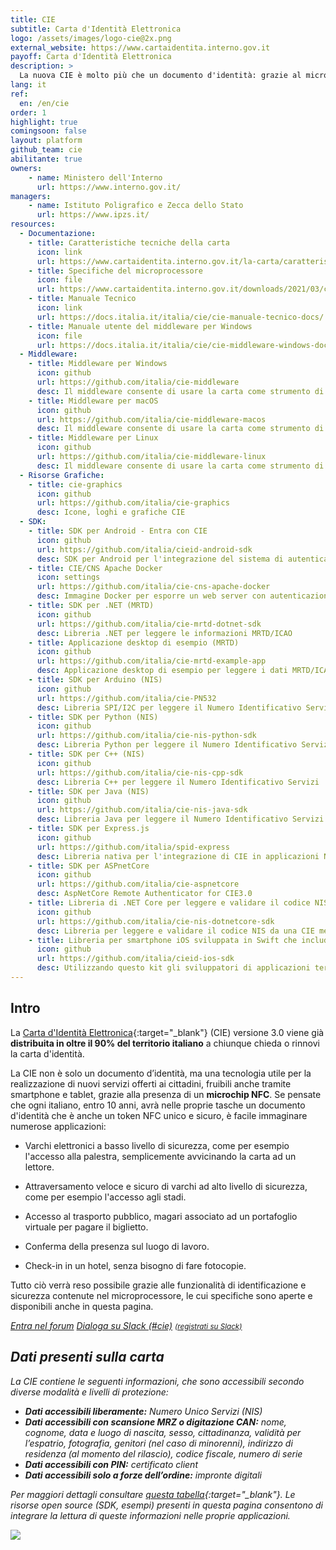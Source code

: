 ```yaml
---
title: CIE
subtitle: Carta d'Identità Elettronica
logo: /assets/images/logo-cie@2x.png
external_website: https://www.cartaidentita.interno.gov.it
payoff: Carta d'Identità Elettronica
description: >
  La nuova CIE è molto più che un documento d'identità: grazie al microprocessore RF può essere letta da dispositivi NFC (es. smartphone) e usata per accedere ai varchi o per creare connessioni sicure (TLS) verso i servizi in rete.
lang: it
ref:
  en: /en/cie
order: 1
highlight: true
comingsoon: false
layout: platform
github_team: cie
abilitante: true
owners:
    - name: Ministero dell'Interno
      url: https://www.interno.gov.it/
managers:
    - name: Istituto Poligrafico e Zecca dello Stato
      url: https://www.ipzs.it/
resources:
  - Documentazione:
    - title: Caratteristiche tecniche della carta
      icon: link
      url: https://www.cartaidentita.interno.gov.it/la-carta/caratteristiche-del-documento/
    - title: Specifiche del microprocessore
      icon: file
      url: https://www.cartaidentita.interno.gov.it/downloads/2021/03/cie_3.0_-_specifiche_chip.pdf
    - title: Manuale Tecnico
      icon: link
      url: https://docs.italia.it/italia/cie/cie-manuale-tecnico-docs/
    - title: Manuale utente del middleware per Windows
      icon: file
      url: https://docs.italia.it/italia/cie/cie-middleware-windows-docs/
  - Middleware:
    - title: Middleware per Windows
      icon: github
      url: https://github.com/italia/cie-middleware
      desc: Il middleware consente di usare la carta come strumento di accesso per i servizi web.
    - title: Middleware per macOS
      icon: github
      url: https://github.com/italia/cie-middleware-macos
      desc: Il middleware consente di usare la carta come strumento di accesso per i servizi web.
    - title: Middleware per Linux
      icon: github
      url: https://github.com/italia/cie-middleware-linux
      desc: Il middleware consente di usare la carta come strumento di accesso per i servizi web.
  - Risorse Grafiche:
    - title: cie-graphics
      icon: github
      url: https://github.com/italia/cie-graphics
      desc: Icone, loghi e grafiche CIE
  - SDK:
    - title: SDK per Android - Entra con CIE
      icon: github
      url: https://github.com/italia/cieid-android-sdk
      desc: SDK per Android per l'integrazione del sistema di autenticazione Entra con CIE
    - title: CIE/CNS Apache Docker
      icon: settings
      url: https://github.com/italia/cie-cns-apache-docker
      desc: Immagine Docker per esporre un web server con autenticazione basata su CIE e CNS
    - title: SDK per .NET (MRTD)
      icon: github
      url: https://github.com/italia/cie-mrtd-dotnet-sdk
      desc: Libreria .NET per leggere le informazioni MRTD/ICAO
    - title: Applicazione desktop di esempio (MRTD)
      icon: github
      url: https://github.com/italia/cie-mrtd-example-app
      desc: Applicazione desktop di esempio per leggere i dati MRTD/ICAO usando la libreria .NET
    - title: SDK per Arduino (NIS)
      icon: github
      url: https://github.com/italia/cie-PN532
      desc: Libreria SPI/I2C per leggere il Numero Identificativo Servizi con Arduino
    - title: SDK per Python (NIS)
      icon: github
      url: https://github.com/italia/cie-nis-python-sdk
      desc: Libreria Python per leggere il Numero Identificativo Servizi
    - title: SDK per C++ (NIS)
      icon: github
      url: https://github.com/italia/cie-nis-cpp-sdk
      desc: Libreria C++ per leggere il Numero Identificativo Servizi
    - title: SDK per Java (NIS)
      icon: github
      url: https://github.com/italia/cie-nis-java-sdk
      desc: Libreria Java per leggere il Numero Identificativo Servizi
    - title: SDK per Express.js
      icon: github
      url: https://github.com/italia/spid-express
      desc: Libreria nativa per l'integrazione di CIE in applicazioni Node/Passport (Javascript)
    - title: SDK per ASPnetCore
      icon: github
      url: https://github.com/italia/cie-aspnetcore
      desc: AspNetCore Remote Authenticator for CIE3.0
    - title: Libreria di .NET Core per leggere e validare il codice NIS
      icon: github
      url: https://github.com/italia/cie-nis-dotnetcore-sdk
      desc: Libreria per leggere e validare il codice NIS da una CIE mediante .NET Core
    - title: Libreria per smartphone iOS sviluppata in Swift che include le funzionalità di autenticazione di "Entra con CIE"
      icon: github
      url: https://github.com/italia/cieid-ios-sdk
      desc: Utilizzando questo kit gli sviluppatori di applicazioni terze iOS possono integrare nella propria app l'autenticazione mediante la cartà d'identità elettronica (CIE 3.0).
---
```


## Intro

La [Carta d'Identità Elettronica](http://www.cartaidentita.interno.gov.it){:target="_blank"}
(CIE) versione 3.0 viene già **distribuita in oltre il 90% del territorio italiano** a chiunque chieda o rinnovi la carta d'identità.

La CIE non è solo un documento d’identità, ma una tecnologia utile per la
realizzazione di nuovi servizi offerti ai cittadini, fruibili anche tramite
smartphone e tablet, grazie alla presenza di un **microchip NFC**. Se pensate che
ogni italiano, entro 10 anni, avrà nelle proprie tasche un documento d'identità
che è anche un token NFC unico e sicuro, è facile immaginare numerose applicazioni:

 * Varchi elettronici a basso livello di sicurezza, come per esempio l'accesso alla palestra,
   semplicemente avvicinando la carta ad un lettore.

 * Attraversamento veloce e sicuro di varchi ad alto livello di sicurezza,
   come per esempio l'accesso agli stadi.

 * Accesso al trasporto pubblico, magari associato ad un portafoglio virtuale
   per pagare il biglietto.

 * Conferma della presenza sul luogo di lavoro.

 * Check-in in un hotel, senza bisogno di fare fotocopie.

Tutto ciò verrà reso possibile grazie alle funzionalità di identificazione
e sicurezza contenute nel microprocessore, le cui specifiche sono
aperte e disponibili anche in questa pagina.

<a class="btn btn-primary" href="https://forum.italia.it/c/cie" target="_blank"><i class="it-horn" /> Entra nel forum</a>
<a class="btn btn-primary" href="https://developersitalia.slack.com/messages/C75U26411" target="_blank"><i class="it-comment" /> Dialoga su Slack (#cie)</a> <a href="https://slack.developers.italia.it/" target="_blank"><small>(registrati su Slack)</small></a>

## Dati presenti sulla carta

La CIE contiene le seguenti informazioni, che sono accessibili secondo diverse modalità e livelli di protezione:

- **Dati accessibili liberamente:** Numero Unico Servizi (NIS)
- **Dati accessibili con scansione MRZ o digitazione CAN:** nome, cognome, data e luogo di nascita, sesso, cittadinanza, validità per l’espatrio, fotografia, genitori (nel caso di minorenni), indirizzo di residenza (al momento del rilascio), codice fiscale, numero di serie
- **Dati accessibili con PIN:** certificato client
- **Dati accessibili solo a forze dell’ordine:** impronte digitali

Per maggiori dettagli consultare [questa tabella](https://docs.google.com/spreadsheets/d/1mYQsAFIJ_TKLW3raaq0tZWpG8nr9dU4SpoJzH2SAHxM/edit?usp=sharing){:target="_blank"}. Le risorse open source (SDK, esempi) presenti in questa pagina consentono di integrare la lettura di queste informazioni nelle proprie applicazioni.

![](/assets/images/cie/cie_detail.png)

